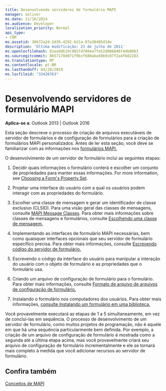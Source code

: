 ```yaml
---
title: Desenvolvendo servidores de formulário MAPI
manager: soliver
ms.date: 11/16/2014
ms.audience: Developer
localization_priority: Normal
api_type:
- COM
ms.assetid: 30672a2d-2d39-4292-b21a-97a38485d1de
description: 'Última modificação: 23 de julho de 2011'
ms.openlocfilehash: 63aa9db19c901f47004a7fe52d906846f44b8883
ms.sourcegitcommit: 8657170d071f9bcf680aba50b9c07f2a4fb82283
ms.translationtype: MT
ms.contentlocale: pt-BR
ms.lasthandoff: 04/28/2019
ms.locfileid: "33420763"
---
```

# <a name="developing-mapi-form-servers"></a>Desenvolvendo servidores de formulário MAPI

  
  
**Aplica-se a**: Outlook 2013 | Outlook 2016 
  
Esta seção descreve o processo de criação de arquivos executáveis de servidor de formulários e de configuração de formulários para a criação de formulários MAPI personalizados. Antes de ler esta seção, você deve se familiarizar com as informações nos [formulários MAPI.](mapi-forms.md)
  
O desenvolvimento de um servidor de formulário inclui as seguintes etapas:
  
1. Decidir quais informações o formulário conterá e escolher um conjunto de propriedades para manter essas informações. For more information, see [Choosing a Form's Property Set](choosing-a-form-s-property-set.md).
    
2. Projetar uma interface do usuário com a qual os usuários podem interagir com as propriedades do formulário.
    
3. Escolher uma classe de mensagem e gerar um identificador de classe exclusivo (CLSID). Para uma visão geral das classes de mensagens, consulte [MAPI Message Classes](mapi-message-classes.md). Para obter mais informações sobre classes de mensagens e formulários, consulte [Escolhendo uma classe de mensagem.](choosing-a-message-class.md)
    
4. Implementando as interfaces de formulário MAPI necessárias, bem como quaisquer interfaces opcionais que seu servidor de formulário específico precisa. Para obter mais informações, consulte [Escrevendo código do servidor de formulário.](writing-form-server-code.md) 
    
5. Escrevendo o código da interface do usuário para manipular a interação do usuário com o objeto de formulário e as propriedades que o formulário usa.
    
6. Criando um arquivo de configuração de formulário para o formulário. Para obter mais informações, consulte [Formato de arquivo de arquivos de configuração de formulário.](file-format-of-form-configuration-files.md)
    
7. Instalando o formulário nos computadores dos usuários. Para obter mais informações, [consulte Instalando um formulário em uma biblioteca.](installing-a-form-into-a-library.md)
    
Você provavelmente executará as etapas de 1 a 5 simultaneamente, em vez de concluí-las em sequência. O processo de desenvolvimento de um servidor de formulário, como muitos projetos de programação, não é aquele em que há uma sequência particularmente bem definida. Por exemplo, a criação de um arquivo de configuração de formulário é mostrada como a segunda até a última etapa acima, mas você provavelmente criará seu arquivo de configuração de formulário incrementalmente e ele se tornará mais completo à medida que você adicionar recursos ao servidor de formulário.
  
## <a name="see-also"></a>Confira também



[Conceitos de MAPI](mapi-concepts.md)

